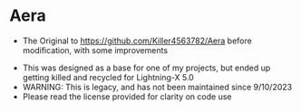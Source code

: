 # Aera
* The Original to https://github.com/Killer4563782/Aera before modification, with some improvements
- This was designed as a base for one of my projects, but ended up getting killed and recycled for Lightning-X 5.0
- WARNING: This is legacy, and has not been maintained since 9/10/2023
- Please read the license provided for clarity on code use